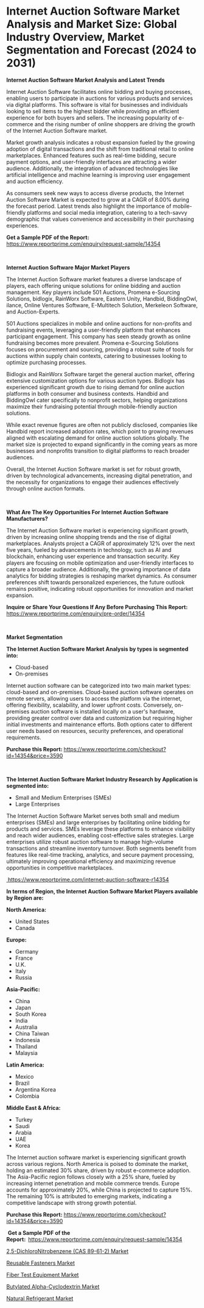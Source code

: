 <p><h1>Internet Auction Software Market Analysis and Market Size: Global Industry Overview, Market Segmentation and Forecast (2024 to 2031)</h1></p><p><strong>Internet Auction Software Market Analysis and Latest Trends</strong></p>
<p><p>Internet Auction Software facilitates online bidding and buying processes, enabling users to participate in auctions for various products and services via digital platforms. This software is vital for businesses and individuals looking to sell items to the highest bidder while providing an efficient experience for both buyers and sellers. The increasing popularity of e-commerce and the rising number of online shoppers are driving the growth of the Internet Auction Software market.</p><p>Market growth analysis indicates a robust expansion fueled by the growing adoption of digital transactions and the shift from traditional retail to online marketplaces. Enhanced features such as real-time bidding, secure payment options, and user-friendly interfaces are attracting a wider audience. Additionally, the integration of advanced technologies like artificial intelligence and machine learning is improving user engagement and auction efficiency.</p><p>As consumers seek new ways to access diverse products, the Internet Auction Software Market is expected to grow at a CAGR of 8.00% during the forecast period. Latest trends also highlight the importance of mobile-friendly platforms and social media integration, catering to a tech-savvy demographic that values convenience and accessibility in their purchasing experiences.</p></p>
<p><strong>Get a Sample PDF of the Report:&nbsp;</strong> <a href="https://www.reportprime.com/enquiry/request-sample/14354">https://www.reportprime.com/enquiry/request-sample/14354</a></p>
<p>&nbsp;</p>
<p><strong>Internet Auction Software Major Market Players</strong></p>
<p><p>The Internet Auction Software market features a diverse landscape of players, each offering unique solutions for online bidding and auction management. Key players include 501 Auctions, Promena e-Sourcing Solutions, bidlogix, RainWorx Software, Eastern Unity, Handbid, BiddingOwl, ilance, Online Ventures Software, E-Multitech Solution, Merkeleon Software, and Auction-Experts.</p><p>501 Auctions specializes in mobile and online auctions for non-profits and fundraising events, leveraging a user-friendly platform that enhances participant engagement. This company has seen steady growth as online fundraising becomes more prevalent. Promena e-Sourcing Solutions focuses on procurement and sourcing, providing a robust suite of tools for auctions within supply chain contexts, catering to businesses looking to optimize purchasing processes.</p><p>Bidlogix and RainWorx Software target the general auction market, offering extensive customization options for various auction types. Bidlogix has experienced significant growth due to rising demand for online auction platforms in both consumer and business contexts. Handbid and BiddingOwl cater specifically to nonprofit sectors, helping organizations maximize their fundraising potential through mobile-friendly auction solutions.</p><p>While exact revenue figures are often not publicly disclosed, companies like Handbid report increased adoption rates, which point to growing revenues aligned with escalating demand for online auction solutions globally. The market size is projected to expand significantly in the coming years as more businesses and nonprofits transition to digital platforms to reach broader audiences.</p><p>Overall, the Internet Auction Software market is set for robust growth, driven by technological advancements, increasing digital penetration, and the necessity for organizations to engage their audiences effectively through online auction formats.</p></p>
<p>&nbsp;</p>
<p><strong>What Are The Key Opportunities For Internet Auction Software Manufacturers?</strong></p>
<p><p>The Internet Auction Software market is experiencing significant growth, driven by increasing online shopping trends and the rise of digital marketplaces. Analysts project a CAGR of approximately 12% over the next five years, fueled by advancements in technology, such as AI and blockchain, enhancing user experience and transaction security. Key players are focusing on mobile optimization and user-friendly interfaces to capture a broader audience. Additionally, the growing importance of data analytics for bidding strategies is reshaping market dynamics. As consumer preferences shift towards personalized experiences, the future outlook remains positive, indicating robust opportunities for innovation and market expansion.</p></p>
<p><strong>Inquire or Share Your Questions If Any Before Purchasing This Report:</strong> <a href="https://www.reportprime.com/enquiry/pre-order/14354">https://www.reportprime.com/enquiry/pre-order/14354</a></p>
<p>&nbsp;</p>
<p><strong>Market Segmentation</strong></p>
<p><strong>The Internet Auction Software Market Analysis by types is segmented into:</strong></p>
<p><ul><li>Cloud-based</li><li>On-premises</li></ul></p>
<p><p>Internet auction software can be categorized into two main market types: cloud-based and on-premises. Cloud-based auction software operates on remote servers, allowing users to access the platform via the internet, offering flexibility, scalability, and lower upfront costs. Conversely, on-premises auction software is installed locally on a user's hardware, providing greater control over data and customization but requiring higher initial investments and maintenance efforts. Both options cater to different user needs based on resources, security preferences, and operational requirements.</p></p>
<p><strong>Purchase this Report:&nbsp;</strong><a href="https://www.reportprime.com/checkout?id=14354&price=3590">https://www.reportprime.com/checkout?id=14354&price=3590</a></p>
<p>&nbsp;</p>
<p><strong>The Internet Auction Software Market Industry Research by Application is segmented into:</strong></p>
<p><ul><li>Small and Medium Enterprises (SMEs)</li><li>Large Enterprises</li></ul></p>
<p><p>The Internet Auction Software Market serves both small and medium enterprises (SMEs) and large enterprises by facilitating online bidding for products and services. SMEs leverage these platforms to enhance visibility and reach wider audiences, enabling cost-effective sales strategies. Large enterprises utilize robust auction software to manage high-volume transactions and streamline inventory turnover. Both segments benefit from features like real-time tracking, analytics, and secure payment processing, ultimately improving operational efficiency and maximizing revenue opportunities in competitive marketplaces.</p></p>
<p><a href="https://www.reportprime.com/internet-auction-software-r14354">&nbsp;https://www.reportprime.com/internet-auction-software-r14354</a></p>
<p><strong>In terms of Region, the Internet Auction Software Market Players available by Region are:</strong></p>
<p>
    <p> <strong> North America: </strong>
        <ul>
            <li>United States</li>
            <li>Canada</li>
        </ul>
        </p> 
    <p> <strong> Europe: </strong>
        <ul>
            <li>Germany</li>
            <li>France</li>
            <li>U.K.</li>
            <li>Italy</li>
            <li>Russia</li>
        </ul>
        </p> 
    <p> <strong> Asia-Pacific: </strong>
        <ul>
            <li>China</li>
            <li>Japan</li>
            <li>South Korea</li>
            <li>India</li>
            <li>Australia</li>
            <li>China Taiwan</li>
            <li>Indonesia</li>
            <li>Thailand</li>
            <li>Malaysia</li>
        </ul>
        </p> 
    <p> <strong> Latin America: </strong>
        <ul>
            <li>Mexico</li>
            <li>Brazil</li>
            <li>Argentina Korea</li>
            <li>Colombia</li>
        </ul>
        </p> 
    <p> <strong> Middle East & Africa: </strong>
        <ul>
            <li>Turkey</li>
            <li>Saudi</li>
            <li>Arabia</li>
            <li>UAE</li>
            <li>Korea</li>
        </ul>
    </p>
    </p>
<p><p>The Internet auction software market is experiencing significant growth across various regions. North America is poised to dominate the market, holding an estimated 30% share, driven by robust e-commerce adoption. The Asia-Pacific region follows closely with a 25% share, fueled by increasing internet penetration and mobile commerce trends. Europe accounts for approximately 20%, while China is projected to capture 15%. The remaining 10% is attributed to emerging markets, indicating a competitive landscape with strong growth potential.</p></p>
<p><strong>Purchase this Report: </strong><a href="https://www.reportprime.com/checkout?id=14354&price=3590">https://www.reportprime.com/checkout?id=14354&price=3590</a></p>
<p>&nbsp;<strong>Get a Sample PDF of the Report:&nbsp;&nbsp;</strong><a href="https://www.reportprime.com/enquiry/request-sample/14354">https://www.reportprime.com/enquiry/request-sample/14354</a></p>
<p><strong></strong></p>
<p><p><a href="https://issuu.com/reportprime-2/docs/25-dichloronitrobenzene-cas-89-61-2_f56bc057e60c44">2,5-DichloroNitrobenzene (CAS 89-61-2) Market</a></p><p><a href="https://www.linkedin.com/pulse/reusable-fasteners-industry-analysis-report-its-market-size-growing-td62c?trackingId=FRl4xFZrQM27Q8RzozuFbA%3D%3D">Reusable Fasteners Market</a></p><p><a href="https://medium.com/@sjdhshjc2456654/the-global-fiber-test-equipment-market-is-projected-to-experience-an-annual-growth-rate-of-12-85613093838a">Fiber Test Equipment Market</a></p><p><a href="https://issuu.com/reportprime-2/docs/butylated-alpha-cyclodextrin-market_c1ad060658bc27">Butylated Alpha-Cyclodextrin Market</a></p><p><a href="https://www.linkedin.com/pulse/global-natural-refrigerant-market-sector2024-2031-metrics-lxjqc?trackingId=huykhRQLScOj9LqNlUehWg%3D%3D">Natural Refrigerant Market</a></p></p>